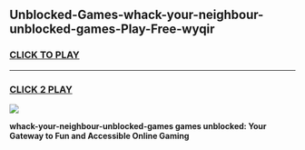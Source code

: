 
## Unblocked-Games-whack-your-neighbour-unblocked-games-Play-Free-wyqir
<h3>
<a href="https://premium76.site?title=whack-your-neighbour-unblocked-games&ref=23A">CLICK TO PLAY</a></h3>
<hr>

<h3>
<a href="https://premium76.site?title=whack-your-neighbour-unblocked-games&ref=23A">CLICK 2 PLAY</a>
  
</h3>

<a href="https://premium76.site?title=whack-your-neighbour-unblocked-games&ref=23A"><img src="https://clearcache.store/games.png"></a>


**whack-your-neighbour-unblocked-games games unblocked: Your Gateway to Fun and Accessible Online Gaming**
